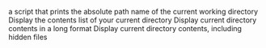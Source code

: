 a script that prints the absolute path name of the current working directory
Display the contents list of your current directory
Display current directory contents in a long format
Display current directory contents, including hidden files
